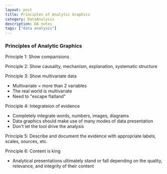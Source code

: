 ```yaml
---
layout: post
title: Principles of Analytic Graphics
category: DataAnalysis
description: DA notes
tags: ["data analysis"]
---
```


### Principles of Analytic Graphics

Principle 1: Show comparisions

Principle 2: Show causality, mechanism, explanation, systematic structure

Principle 3: Show multivariate data
- Multivariate = more than 2 variables
- The real world is multivariate
- Need to "escape flatland"

Principle 4: Integrateion of evidence
- Completely integrate words, numbers, images, diagrams
- Data graphics should make use of many modes of data presentation
- Don't let the tool drive the analysis

Principle 5: Describe and document the evidence with appropriate labels, scales, sources, etc.

Principle 6: Content is king
- Analytical presentations ultimately stand or fall depending on the quality, relevance, and integrity of their content

